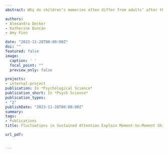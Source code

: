 ```yaml
---
abstract: Why do children’s memories often differ from adults’ after the same experience? Whereas prior work has focused on immature memory mechanisms to answer this question, here we focus on the costs of attentional lapses for learning. We track sustained attention and memory formation across time in 7- to 10-year-old children and adults (n = 120) to show that sustained attention causally shapes the fate of children’s individual memories. Moreover, children’s attention lapsed twice as frequently as adults’, and attention fluctuated with memory formation more closely in children than adults. In addition, although attentional lapses impaired memory for expected events in both childre and adults, they impaired memory for unexpected events in children only. Our work reveals that sustained attention is an important cognitive factor that controls access to children’s long-term memory stores. Our work also raises the possibility that developmental differences in cognitive performance stem from developmental shifts in the ability to sustain attention.

authors:
- Alexandra Decker
- Katherine Duncan
- Amy Finn

date: "2023-11-28T00:00:00Z"
doi: ""
featured: false
image:
  caption: ' '
  focal_point: ""
  preview_only: false

projects:
- internal-project
publication: In *Psychological Science*
publication_short: In *Psych Science*
publication_types:
- "2"
publishDate: "2023-11-28T00:00:00Z"
summary: 
tags:
- Publications
title: Fluctuations in Sustained Attention Explain Moment-to-Moment Shifts in Children’s Memory Formation (2023)

url_pdf:


---
```

